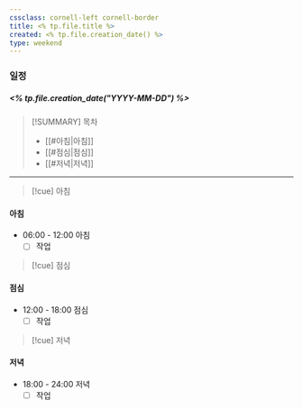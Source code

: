 ```yaml
---
cssclass: cornell-left cornell-border
title: <% tp.file.title %>
created: <% tp.file.creation_date() %>
type: weekend
---
```

### 일정
##### <% tp.file.creation_date("YYYY-MM-DD") %>

> [!SUMMARY] 목차
> - [[#아침|아침]]
> - [[#점심|점심]]
> - [[#저녁|저녁]]

---
>[!cue] 아침
#### 아침
- 06:00 - 12:00 아침
	- [ ] 작업

>[!cue] 점심
#### 점심
- 12:00 - 18:00 점심
	- [ ] 작업

>[!cue] 저녁
#### 저녁
- 18:00 - 24:00 저녁
	- [ ] 작업
